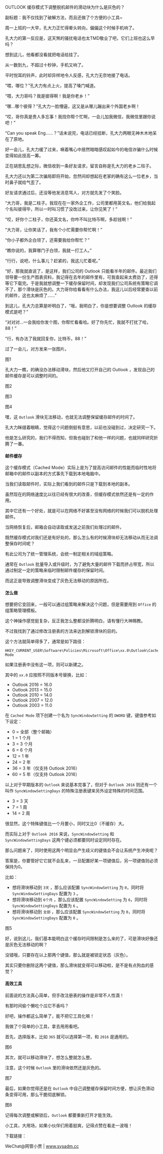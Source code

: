 OUTLOOK 缓存模式下调整脱机邮件的滑动块为什么是灰色的？

副标题：我不仅找到了破解方法，而且还做了个方便的小工具~



周一上班的一大早，孔大力正忙得晕头转向，偏偏这个时候手机响了。

孔大力的第一反应是，这天煞的骚扰电话也太TMD敬业了吧，它们上班也这么早吗？

想到这儿，他看都没看就把电话给挂了。

从一数到九，不超过十秒钟，手机又响了。

平时悦耳的铃声，此时却异样地令人反感，孔大力无奈地接了电话。



“喂，哪位？”孔大力有点上火，提高了嗓门喊道。

“喂，大力哥吗？我是彼得啊！我是你老乡！”

“哪...哪个彼得？”孔大力一脸懵逼，这又是从哪儿蹦出来个外国老乡啊！

“哎，哥你真是贵人多忘事！我找你帮个忙啊，一会儿加我微信，我微信里跟你说吧！”

“Can you speak Eng......？”话未说完，电话已经挂断，孔大力两眼无神木木地呆在了原地。

好一会儿，孔大力缓了过来，噘着嘴心中居然暗暗感叹起如今的电信诈骗什么时候变得如此技高一筹。



正在胡思乱想之际，微信收到一条好友请求，留言自称是孔大力的老乡二柱子。

孔大力还以为第二次骗局即将开始，忽然间却想起在老家的确有这么一位老乡，当时鼻子就给气歪了。

好友请求通过后，还没等他发消息骂人，对方就先发了个笑脸。

“大力哥，我是二柱子。我现在在一家外企工作，公司里都用英文名，他们给我起个名叫彼得毕，所以一时叫习惯了没改过来，让你见笑了！”

“哎，好你个二柱子，你还英文名，你咋不叫比特币啊，多趁钱啊！”

“大力哥，让你笑话了，我有个小忙需要你帮忙啊！”

“你小子都外企白领了，还需要我给你帮忙？”

“瞧你说的，我算哪门子白领，我就一打工人。”

“行行，说吧，什么事儿？赶紧的，我这儿忙着呢。”

“好，那我就直说了，是这样，我们公司的 Outlook 只能看半年的邮件。最近我们领导要一份生产图表资料，我记得在去年的邮件里有，可我查起来太费劲了，还得等它下载完。于是我就想调整一下缓存保留时间，却发现我们公司系统有策略它调不了，那个滑块是灰色的。大力哥你给看看有什么办法，我这儿以后经常要查以前的邮件，这也太麻烦了......”

到这儿，孔大力总算是听明白了，“哦，我明白了，你是想要调整 Outlook 的缓存模式是吧？”

“对对对...一会我给你发个图，你帮忙看看哈。好了你先忙，我就不打扰了哈，88！”

“行，有办法了我就回复你，比特币，88！”



过了一会儿，对方发来一张图片。

图1



孔大力一瞧，的确没办法移动滑块，然后他又打开自己的 Outlook ，发现自己的邮件缓存是可以调整时间的。

图2

图3

图4



嘿，这 `Outlook` 滑块无法移动，也就无法调整保留缓存邮件的时间了。

孔大力眯缝着眼睛，觉得这个问题倒挺有意思，以前也没碰到过，决定研究一下。

他是怎么研究的，我们不得而知，但我也碰到了和他一样的问题，也就同样研究折腾了一番。



#### 邮件缓存

这个缓存模式（Cached Mode）实际上是为了提高访问邮件的性能而临时性地将邮箱中的邮件以副本的方式事先下载到本地电脑中。

当我们读取邮件时，实际上我们看到的邮件只是下载到本地的副本。

虽然现在的网络速度比以往已经有很大的改善，但缓存模式依然还是有一定的作用。

其中它还有一个好处，就是可以在网络不好甚至没有网络的时候我们可以脱机处理邮件。

当网络恢复后，邮箱会自动读取或发送之前我们处理过的邮件。



既然缓存模式对我们还是有好处的，那么怎么有的时候滑块却无法移动从而无法调整保存时间呢？

有此公司为了统一管理系统，会统一制定相关的域组策略。

通常在 `Outlook` 批量导入或升级时，为了避免大量的邮件下载而挤占带宽，所以通过制定一定的策略来临时限制邮件缓存的保留时间。

而这正是导致调整滑块变成了灰色无法移动的原因所在。



#### 怎么做

想要把它变回来，一般可以通过组策略来解决这个问题，但是需要用到 `Office` 的组策略管理模板。

这个神操作感觉挺复杂，反正我怎么整都没折腾明白，请有懂行大神赐教。

不过我找到了通过修改注册表的方法来达到解锁滑块的目的。

这个方法就简单得多了，通常是如下路径：

```
HKEY_CURRENT_USER\Software\Policies\Microsoft\Office\xx.0\Outlook\Cached Mode
```

如果注册表中没有这一项，则可以新建之。

其中的 `xx.0` 应按照不同版本号替换，比如：

* Outlook 2016 = 16.0
* Outlook 2013 = 15.0
* Outlook 2010 = 14.0
* Outlook 2007 = 12.0
* Outlook 2003 = 11.0



在 `Cached Mode` 项下创建一个名为 `SyncWindowSetting`  的 `DWORD` 键，键值参考如下设定：

* 0 = 全部（整个邮箱）
* 1 = 1 个月
* 3 = 3 个月
* 6 = 6 个月
* 12 = 1 年
* 24 = 2 年
* 36 = 3 年（仅支持 Outlook 2016）
* 60 = 5 年（仅支持 Outlook 2016）



以上对于早期版本的 `Outlook` 来说基本完事了，但对于 `Outlook 2016` 则还有一个叫作 `SyncWindowSettingDays` 的特殊注册表键来另外设定特殊的时间范围。

* 3 = 3 天
* 7 = 1 周
* 14 = 2 周



很显然，这个特殊键值比一个月要小，同时又比0（不缓存）大。

而实际上对于 `Outlook 2016` 来说，`SyncWindowSetting`  和`SyncWindowSettingDays` 这两个键必须都要同时设定同时存在。

那么问题来了，同时使用这两个明显会产生歧义的键值会不会让系统产生冲突呢？

答案是，你要管好它它就不会乱来，一旦配置好某一项键值后，另一项键值则必须保持为0。

比如：

* 想将滑块移动到 `3天` ，那么应该配置 `SyncWindowSetting` 为 `0`，同时将 `SyncWindowSettingDays` 配置为 `3` 。
* 想将滑块移动到 `6个月` ，那么应该配置 `SyncWindowSetting` 为 `6`，同时将 `SyncWindowSettingDays` 配置为 `6` 。
* 想将滑块移动到 `全部` ，那么应该配置 `SyncWindowSetting` 为 `0`，同时将 `SyncWindowSettingDays` 配置为 `0` 。

图5



好，说到这儿，我们基本能明白这个缓存时间限制是怎么来的了，可是滑块好像还是灰色无法移动的啊？

没错哦，只要存在以上那两个键值，那么就是被锁定状态（灰色）。

其实只要你删除这两个键值，那么滑块就变得可以移动啦，是不是有点狗血的感觉？





#### 高效工具

前面说的方法真心简单，但手改注册表的操作是非常不人性滴！

有那时间偷个懒吃个瓜它不香吗？

好吧，操作都这么简单了，能不把它工具化嘛！

我做了个简单的小工具，拿去用用看吧。



首先，选择版本，比如 `365` 就可以选择第一项，和 `2016` 是通用的。

图6



其次，就可以移动滑块了，想怎么整就怎么整。

注意，这个时候 `Outlook` 里的滑块依然还是灰色的。

图7



最后，如果你觉得还是在 `Outlook` 中自己调整缓存保留时间方便，想让灰色滑动条变得可用，那么干脆彻底解锁。

图8



记得每次调整或解锁后，`Outlook` 都要重新打开才能生效。

小工具，大用场，如果小伙伴们用着挺爽，记得点赞在看走一波哦！



下载链接：



WeChat@网管小贾 | www.sysadm.cc

